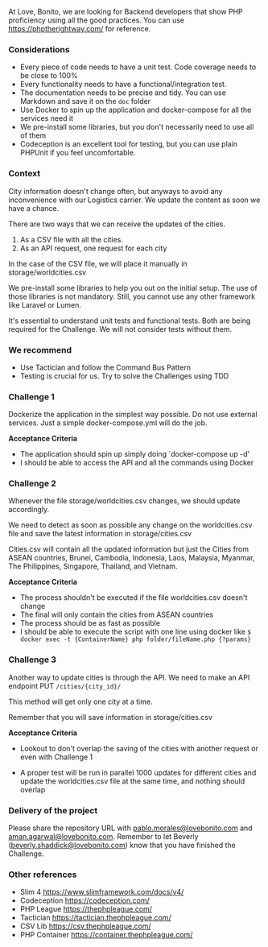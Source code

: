 At Love, Bonito, we are looking for Backend developers that show PHP proficiency using all the good practices. You can use https://phptherightway.com/ for reference. 


### Considerations

- Every piece of code needs to have a unit test. Code coverage needs to be close to 100%
- Every functionality needs to have a functional/integration test. 
- The documentation needs to be precise and tidy. You can use Markdown and save it on the `doc` folder
- Use Docker to spin up the application and docker-compose for all the services need it 
- We pre-install some libraries, but you don't necessarily need to use all of them
- Codeception is an excellent tool for testing, but you can use plain PHPUnit if you feel uncomfortable.




### Context

City information doesn't change often, but anyways to avoid any inconvenience with our Logistics carrier. We update the content as soon we have a chance. 


There are two ways that we can receive the updates of the cities. 



1. As a CSV file with all the cities.
2. As an API request, one request for each city


In the case of the CSV file, we will place it manually in storage/worldcities.csv


We pre-install some libraries to help you out on the initial setup. The use of those libraries is not mandatory. Still, you cannot use any other framework like Laravel or Lumen.

It's essential to understand unit tests and functional tests. Both are being required for the Challenge. We will not consider tests without them. 


### We recommend 
- Use Tactician and follow the Command Bus Pattern
- Testing is crucial for us. Try to solve the Challenges using TDD 





### Challenge 1

Dockerize the application in the simplest way possible. Do not use external services. Just a simple docker-compose.yml will do the job.


**Acceptance Criteria**

- The application should spin up simply doing `docker-compose up -d'
- I should be able to access the API and all the commands using Docker


### Challenge 2 

Whenever the file storage/worldcities.csv changes, we should update accordingly.

We need to detect as soon as possible any change on the worldcities.csv file and save the latest information in storage/cities.csv 

Cities.csv will contain all the updated information but just the Cities from ASEAN countries, Brunei, Cambodia, Indonesia, Laos, Malaysia, Myanmar, The Philippines, Singapore, Thailand, and Vietnam.

**Acceptance Criteria**

- The process shouldn't be executed if the file worldcities.csv doesn't change
- The final will only contain the cities from ASEAN countries
- The process should be as fast as possible
- I should be able to execute the script with one line using docker like 
	`$ docker exec -t {ContainerName} php folder/fileName.php {?params}`



### Challenge 3

Another way to update cities is through the API. We need to make an API endpoint PUT `/cities/{city_id}/` 

This method will get only one city at a time. 

Remember that you will save information in storage/cities.csv

**Acceptance Criteria**

- Lookout to don't overlap the saving of the cities with another request or even with Challenge 1

- A proper test will be run in parallel 1000 updates for different cities and update the worldcities.csv file at the same time, and nothing should overlap


### Delivery of the project

Please share the repository URL with pablo.morales@lovebonito.com and aman.agarwal@lovebonito.com. Remember to let Beverly (beverly.shaddick@lovebonito.com) know that you have finished the Challenge.

 
 


### Other references

- Slim 4 https://www.slimframework.com/docs/v4/
- Codeception https://codeception.com/
- PHP League https://thephpleague.com/
- Tactician https://tactician.thephpleague.com/
- CSV Lib https://csv.thephpleague.com/
- PHP Container https://container.thephpleague.com/
